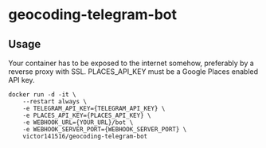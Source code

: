 # geocoding-telegram-bot

## Usage

Your container has to be exposed to the internet somehow, preferably by a reverse proxy with SSL.
PLACES_API_KEY must be a Google Places enabled API key.

```
docker run -d -it \
    --restart always \
    -e TELEGRAM_API_KEY={TELEGRAM_API_KEY} \
    -e PLACES_API_KEY={PLACES_API_KEY} \
    -e WEBHOOK_URL={YOUR_URL}/bot \
    -e WEBHOOK_SERVER_PORT={WEBHOOK_SERVER_PORT} \
    victor141516/geocoding-telegram-bot
```
